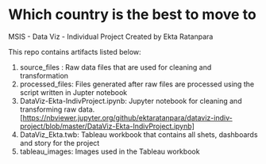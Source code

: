 # Which country is the best to move to
MSIS - Data Viz - Individual Project Created by Ekta Ratanpara

This repo contains artifacts listed below:
1. source_files : Raw data files that are used for cleaning and transformation
2. processed_files: Files generated after raw files are processed using the script written in Jupter notebook
3. DataViz-Ekta-IndivProject.ipynb: Jupyter notebook for cleaning and transforming raw data. [https://nbviewer.jupyter.org/github/ektaratanpara/dataviz-indiv-project/blob/master/DataViz-Ekta-IndivProject.ipynb]
4. DataViz_Ekta.twb: Tableau workbook that contains all shets, dashboards and story for the project
5. tableau_images: Images used in the Tableau workbook
